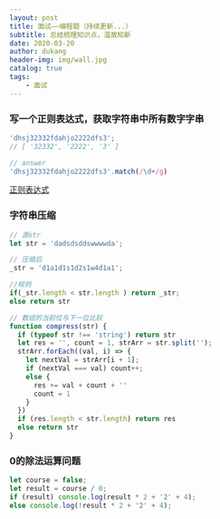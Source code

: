 ```yaml
---
layout: post
title: 面试——编程题（持续更新...）
subtitle: 总结梳理知识点，温故知新
date: 2020-03-20
author: dukang
header-img: img/wall.jpg
catalog: true
tags: 
    - 面试
---
```


### 写一个正则表达式，获取字符串中所有数字字串

```javascript
'dhsj32332fdahjo2222dfs3';
// [ '32332', '2222', '3' ]

// answer
'dhsj32332fdahjo2222dfs3'.match(/\d+/g)
```

[正则表达式](https://www.runoob.com/regexp/regexp-syntax.html)

### 字符串压缩

```javascript
// 源str
let str = 'dadsdsddswwwwda';

// 压缩后 
_str = 'd1a1d1s1d2s1w4d1a1';

//规则
if(_str.length < str.length ) return _str;
else return str
```

```javascript
// 数组的当前位与下一位比较
function compress(str) {
  if (typeof str !== 'string') return str
  let res = '', count = 1, strArr = str.split('');
  strArr.forEach((val, i) => {
    let nextVal = strArr[i + 1];
    if (nextVal === val) count++;
    else {
      res += val + count + ''
      count = 1
    }
  })
  if (res.length < str.length) return res
  else return str
}
```

### 0的除法运算问题

```javascript
let course = false;
let result = course / 0;
if (result) console.log(result * 2 + '2' + 4);
else console.log(!result * 2 + '2' + 4);
```

